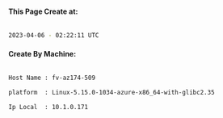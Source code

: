 
   
#### This Page Create at:

```bash

2023-04-06 - 02:22:11 UTC

```

#### Create By Machine:

```bash

Host Name : fv-az174-509

platform  : Linux-5.15.0-1034-azure-x86_64-with-glibc2.35

Ip Local  : 10.1.0.171

```

